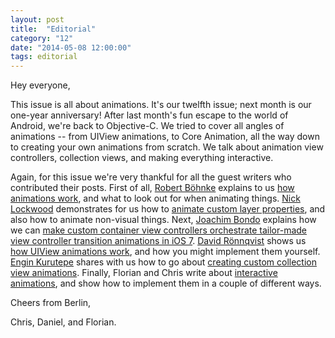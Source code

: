 ```yaml
---
layout: post
title:  "Editorial"
category: "12"
date: "2014-05-08 12:00:00"
tags: editorial
---
```


Hey everyone,

This issue is all about animations. It's our twelfth issue; next month is our one-year anniversary! After last month's fun escape to the world of Android, we're back to Objective-C. We tried to cover all angles of animations -- from UIView animations, to Core Animation, all the way down to creating your own animations from scratch. We talk about animation view controllers, collection views, and making everything interactive.

Again, for this issue we're very thankful for all the guest writers who contributed their posts.
First of all, [Robert Böhnke](https://twitter.com/ceterum_censeo) explains to us [how animations work](/issue-12/animations-explained.html), and what to look out for when animating things.
[Nick Lockwood](https://twitter.com/nicklockwood) demonstrates for us how to [animate custom layer properties](/issue-12/animating-custom-layer-properties.html), and also how to animate non-visual things.
Next, [Joachim Bondo](https://twitter.com/osteslag) explains how we can [make custom container view controllers orchestrate tailor-made view controller transition animations in iOS 7](/issue-12/custom-container-view-controller-transitions.html).
[David Rönnqvist](https://twitter.com/davidronnqvist) shows us [how UIView animations work](/issue-12/view-layer-synergy.html), and how you might implement them yourself.
[Engin Kurutepe](https://twitter.com/ekurutepe) shares with us how to go about [creating custom collection view animations](/issue-12/collectionview-animations.html).
Finally, Florian and Chris write about [interactive animations](/issue-12/interactive-animations.html), and show how to implement them in a couple of different ways.

Cheers from Berlin,

Chris, Daniel, and Florian.
